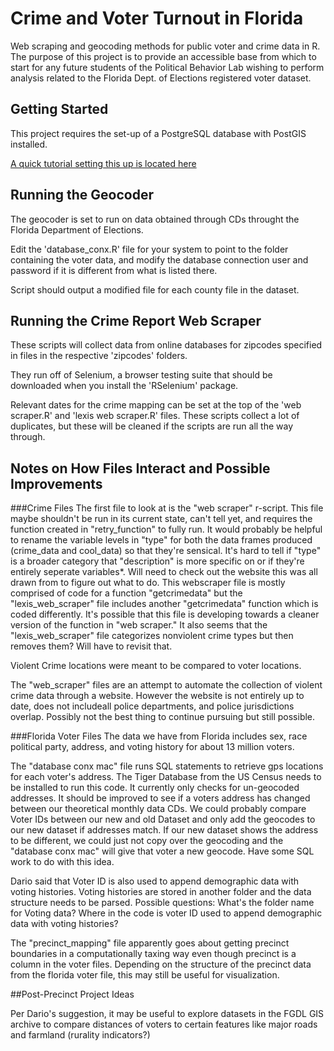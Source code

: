# Crime and Voter Turnout in Florida

Web scraping and geocoding methods for public voter and crime data in R.
The purpose of this project is to provide an accessible base from which to start for any future students of the Political Behavior Lab wishing to perform analysis related to the Florida Dept. of Elections registered voter dataset.

## Getting Started

This project requires the set-up of a PostgreSQL database with PostGIS installed. 

[A quick tutorial setting this up is located here](https://docs.google.com/document/d/1hhwa-ivnAsKP2QJlwx_KGMGpTV4GsyMVnBgJx8dnbbk/edit?usp=sharing)

## Running the Geocoder

The geocoder is set to run on data obtained through CDs throught the Florida Department of Elections. 

Edit the 'database_conx.R' file for your system to point to the folder containing the voter data, and modify the database connection user and password if it is different from what is listed there.

Script should output a modified file for each county file in the dataset.

## Running the Crime Report Web Scraper

These scripts will collect data from online databases for zipcodes specified in files in the respective 'zipcodes' folders. 

They run off of Selenium, a browser testing suite that should be downloaded when you install the 'RSelenium' package.

Relevant dates for the crime mapping can be set at the top of the 'web scraper.R' and 'lexis web scraper.R' files.
These scripts collect a lot of duplicates, but these will be cleaned if the scripts are run all the way through.

## Notes on How Files Interact and Possible Improvements

###Crime Files
The first file to look at is the "web scraper" r-script. This file maybe shouldn't be run in its current state, can't tell yet, and requires the function created in "retry_function" to fully run. It would probably be helpful to rename the variable levels in "type" for both the data frames produced (crime_data and cool_data) so that they're sensical. It's hard to tell if "type" is a broader category that "description" is more specific on or if they're entirely seperate variables*. Will need to check out the website this was all drawn from to figure out what to do. This webscraper file is mostly comprised of code for a function "getcrimedata" but the "lexis_web_scraper" file includes another "getcrimedata" function which is coded differently. It's possible that this file is developing towards a cleaner version of the function in "web scraper." It also seems that the "lexis_web_scraper" file categorizes nonviolent crime types but then removes them? Will have to revisit that.

Violent Crime locations were meant to be compared to voter locations.

The "web_scraper" files are an attempt to automate the collection of violent crime data through a website. However the website is not entirely up to date, does not includeall police departments, and police jurisdictions overlap. Possibly not the best thing to continue pursuing but still possible.

###Florida Voter Files
The data we have from Florida includes sex, race political party, address, and voting history for about 13 million voters.

The "database conx mac" file runs SQL statements to retrieve gps locations for each voter's address. The Tiger Database from the US Census needs to be installed to run this code. It currently only checks for un-geocoded addresses. It should be improved to see if a voters address has changed between our theoretical monthly data CDs. We could probably compare Voter IDs between our new and old Dataset and only add the geocodes to our new dataset if addresses match. If our new dataset shows the address to be different, we could just not copy over the geocoding and the "database conx mac" will give that voter a new geocode. Have some SQL work to do with this idea. 

Dario said that Voter ID is also used to append demographic data with voting histories. Voting histories are stored in another folder and the data structure needs to be parsed. Possible questions: What's the folder name for Voting data? Where in the code is voter ID used to append demographic data with voting histories?

The "precinct_mapping" file apparently goes about getting precinct boundaries in a computationally taxing way even though precinct is a column in the voter files. Depending on the structure of the precinct data from the florida voter file, this may still be useful for visualization. 

##Post-Precinct Project Ideas

Per Dario's suggestion, it may be useful to explore datasets in the FGDL GIS archive to compare distances of voters to certain features like major roads and farmland (rurality indicators?)
